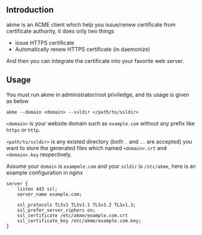 ## Introduction

akme is an ACME client which help you issue/renew certificate from certificate
authority, it does only two things

- Issue HTTPS certificate
- Automatically renew HTTPS certificate (in daemonize)

And then you can integrate the certificate into your favorite web server.

## Usage

You must run akme in administrator/root priviledge, and its usage is given as
below

    akme --domain <domain> --ssldir </path/to/ssldir>

`<domain>` is your website domain such as `example.com` without any prefix
like `https` or `http`.

`<path/to/ssldir>` is any existed directory (both `.` and `..` are accepted) you
want to store the generated files which named `<domain>.crt` and `<domain>.key`
respectively.

Assume your `domain` is `exampmle.com` and your `ssldir` is `/stc/akme`, here is
an example configuration in nginx

    server {
        listen 443 ssl;
        server_name example.com;

        ssl_protocols TLSv1 TLSv1.1 TLSv1.2 TLSv1.3;
        ssl_prefer_server_ciphers on;
        ssl_certificate /etc/akme/example.com.crt
        ssl_certificate_key /etc/akme/example.com.key;
    }
